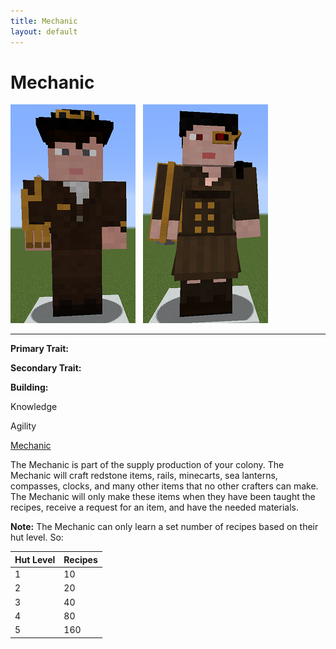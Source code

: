```yaml
---
title: Mechanic
layout: default
---
```

# Mechanic

<div class="infobox box text-center">
<img src="../../assets/images/workers/mechanic_m.png" alt="Mechanic Male" />&nbsp;&nbsp;&nbsp;<img src="../../assets/images/workers/mechanic_f.png" alt="Mechanic Female" />
<hr />
  <div class="row section-text text-left">
    <div class="col">
      <p><strong>Primary Trait:</strong></p>
      <p><strong>Secondary Trait:</strong></p>
      <p><strong>Building:</strong></p>
    </div>
    <div class="col">
      <p class="traitp">Knowledge</p>
      <p class="traits">Agility</p>
      <p><a href="../buildings/mechanic">Mechanic</a></p>
    </div>
  </div>
</div>

The Mechanic is part of the supply production of your colony. The Mechanic will craft redstone items, rails, minecarts, sea lanterns, compasses, clocks, and many other items that no other crafters can make. The Mechanic will only make these items when they have been taught the recipes, receive a request for an item, and have the needed materials.

**Note:** The Mechanic can only learn a set number of recipes based on their hut level. So:

| Hut Level | Recipes |
| --------- | ------- |
| 1         | 10      |
| 2         | 20      |
| 3         | 40      |
| 4         | 80      |
| 5         | 160     |
